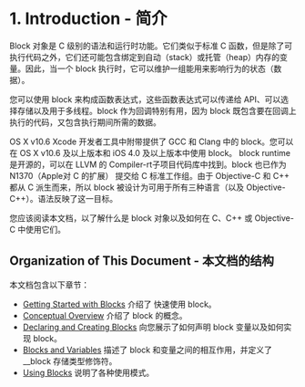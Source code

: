 # 1. Introduction - 简介
Block 对象是 C 级别的语法和运行时功能。它们类似于标准 C 函数，但是除了可执行代码之外，它们还可能包含绑定到自动（stack）或托管（heap）内存的变量。因此，当一个 block 执行时，它可以维护一组能用来影响行为的状态（数据）。

您可以使用 block 来构成函数表达式，这些函数表达式可以传递给 API、可以选择存储以及用于多线程。block 作为回调特别有用，因为 block 既包含要在回调上执行的代码，又包含执行期间所需的数据。

OS X v10.6 Xcode 开发者工具中附带提供了 GCC 和 Clang 中的 block。您可以在 OS X v10.6 及以上版本和 iOS 4.0 及以上版本中使用 block。 block runtime 是开源的，可以在 LLVM 的 Compiler-rt子项目代码库中找到。block 也已作为 N1370（Apple对 C 的扩展） 提交给 C 标准工作组。由于 Objective-C 和 C++ 都从 C 派生而来，所以 block 被设计为可用于所有三种语言（以及 Objective-C++）。语法反映了这一目标。

您应该阅读本文档，以了解什么是 block 对象以及如何在 C、C++ 或 Objective-C 中使用它们。

## Organization of This Document - 本文档的结构
本文档包含以下章节：

- [Getting Started with Blocks]() 介绍了 快速使用 block。
- [Conceptual Overview]() 介绍了 block 的概念。
- [Declaring and Creating Blocks]() 向您展示了如何声明 block 变量以及如何实现 block。
- [Blocks and Variables]() 描述了 block 和变量之间的相互作用，并定义了 __block 存储类型修饰符。
- [Using Blocks]() 说明了各种使用模式。